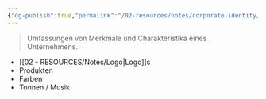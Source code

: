 ```yaml
---
{"dg-publish":true,"permalink":"/02-resources/notes/corporate-identity/","tags":["LF08"]}
---
```


> Umfassungen von Merkmale und Charakteristika eines Unternehmens.

-  [[02 - RESOURCES/Notes/Logo\|Logo]]s
- Produkten
- Farben
- Tonnen / Musik


